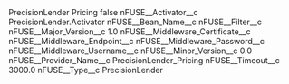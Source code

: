 <?xml version="1.0" encoding="UTF-8"?>
<CustomMetadata xmlns="http://soap.sforce.com/2006/04/metadata" xmlns:xsi="http://www.w3.org/2001/XMLSchema-instance" xmlns:xsd="http://www.w3.org/2001/XMLSchema">
    <label>PrecisionLender Pricing</label>
    <protected>false</protected>
    <values>
        <field>nFUSE__Activator__c</field>
        <value xsi:type="xsd:string">PrecisionLender.Activator</value>
    </values>
    <values>
        <field>nFUSE__Bean_Name__c</field>
        <value xsi:nil="true"/>
    </values>
    <values>
        <field>nFUSE__Filter__c</field>
        <value xsi:nil="true"/>
    </values>
    <values>
        <field>nFUSE__Major_Version__c</field>
        <value xsi:type="xsd:double">1.0</value>
    </values>
    <values>
        <field>nFUSE__Middleware_Certificate__c</field>
        <value xsi:nil="true"/>
    </values>
    <values>
        <field>nFUSE__Middleware_Endpoint__c</field>
        <value xsi:nil="true"/>
    </values>
    <values>
        <field>nFUSE__Middleware_Password__c</field>
        <value xsi:nil="true"/>
    </values>
    <values>
        <field>nFUSE__Middleware_Username__c</field>
        <value xsi:nil="true"/>
    </values>
    <values>
        <field>nFUSE__Minor_Version__c</field>
        <value xsi:type="xsd:double">0.0</value>
    </values>
    <values>
        <field>nFUSE__Provider_Name__c</field>
        <value xsi:type="xsd:string">PrecisionLender_Pricing</value>
    </values>
    <values>
        <field>nFUSE__Timeout__c</field>
        <value xsi:type="xsd:double">3000.0</value>
    </values>
    <values>
        <field>nFUSE__Type__c</field>
        <value xsi:type="xsd:string">PrecisionLender</value>
    </values>
</CustomMetadata>
